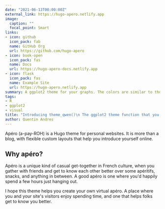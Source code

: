 ```yaml
---
date: "2021-06-13T00:00:00Z"
external_link: https://hugo-apero.netlify.app
image:
  caption: ""
  focal_point: Smart
links:
- icon: github
  icon_pack: fab
  name: GitHub Org
  url: https://github.com/hugo-apero
- icon: book-open
  icon_pack: fas
  name: Docs
  url: https://hugo-apero-docs.netlify.app
- icon: flask
  icon_pack: fas
  name: Example Site
  url: https://hugo-apero.netlify.app
summary: A ggplot2 theme for your graphs. The colors are similar to those of the french flag with Blue, White and Red.
tags:
- R
- ggplot2 
- visual
title: "Introducing theme_qwen()\n The ggplot2 theme function that you can use"
author: Quentin Andres
---
```


Apéro (a-pay-ROH) is a Hugo theme for personal websites. It is more than a blog, with flexible custom layouts that help you introduce yourself online. 

## Why apéro?

Apéro is a unique kind of casual get-together in French culture, when you gather with friends and get to know each other better over some apéritifs, snacks, and anything in between. A good apéro is one where you'd happily spend a few hours just hanging out.

I hope this theme helps you create your own virtual apéro. A place where you and your site's visitors enjoy spending time, and one that helps folks get to know you better.
